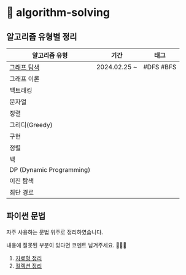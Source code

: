 # 🐯 algorithm-solving

## 알고리즘 유형별 정리

| 알고리즘 유형                                   | 기간           | 태그        |
|-------------------------------------------|--------------|-----------|
| [그래프 탐색](./BOJ/graph_traversal/README.md) | 2024.02.25 ~ | #DFS #BFS |
| 그래프 이론                                    |              |           |
| 백트래킹                                      |              |           |
| 문자열                                       |              |           |
| 정렬                                        |              |           |
| 그리디(Greedy)                               |              |           |
| 구현                                        |              |           |
| 정렬                                        |              |           |
| 백                                         |              |           |
| DP (Dynamic Programming)                  |              |           |
| 이진 탐색                                     |              |           |
| 최단 경로                                     |              |           |

## 파이썬 문법

자주 사용하는 문법 위주로 정리하였습니다.

내용에 잘못된 부분이 있다면 코멘트 남겨주세요. 🙇🏻‍♀️

1. [자료형 정리](/python/data_type.md)
2. [컬렉션 정리](/python/collection.md)